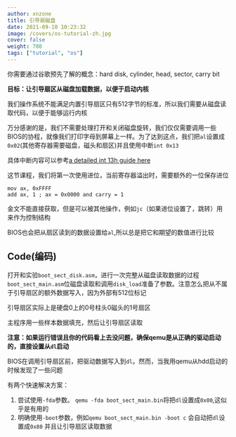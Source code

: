 ```yaml
---
author: xnzone 
title: 引导扇磁盘
date: 2021-09-10 10:23:32
image: /covers/os-tutorial-zh.jpg
cover: false
weight: 708
tags: ["tutorial", "os"]
---
```


你需要通过谷歌预先了解的概念：hard disk, cylinder, head, sector, carry bit

**目标：让引导扇区从磁盘加载数据，以便于启动内核**

我们操作系统不能满足内置引导扇区只有512字节的标准，所以我们需要从磁盘读取代码，以便于能够运行内核

万分感谢的是，我们不需要处理打开和关闭磁盘旋转，我们仅仅需要调用一些BIOS的协程，就像我们打印字母到屏幕上一样。为了达到这点，我们把`al`设置成`0x02`(其他寄存器需要磁盘，磁头和扇区)并且使用中断`int 0x13`

具体中断内容可以参考[a detailed int 13h guide here](http://stanislavs.org/helppc/int_13-2.html)

这节课程，我们将第一次使用进位，当前寄存器溢出时，需要额外的一位保存进位

```armasm
mov ax, 0xFFFF
add ax, 1 ; ax = 0x0000 and carry = 1
```

金文不能直接获取，但是可以被其他操作，例如`jc`（如果进位设置了，跳转）用来作为控制结构

BIOS也会把从扇区读到的数据设置给`al`,所以总是把它和期望的数值进行比较

## Code(编码)

打开和实验`boot_sect_disk.asm`，进行一次完整从磁盘读取数据的过程 `boot_sect_main.asm`位磁盘读取和调用`disk_load`准备了参数。注意怎么把从不属于引导扇区的额外数据写入，因为外部有512位标记

引导扇区实际上是硬盘0上的0号柱头0磁头的1号扇区

主程序用一些样本数据填充，然后让引导扇区读取

**注意：如果运行错误且你的代码看上去没问题，确保qemu是从正确的驱动启动的，直接设置从`dl`启动**

BIOS在调用引导扇区前，把驱动数据写入到`dl`。然而，当我用qemu从hdd启动的时候发现了一些问题

有两个快速解决方案：

1. 尝试使用`-fda`参数。 `qemu -fda boot_sect_main.bin`将把`dl`设置成`0x00`,这似乎是有用的
2. 明确使用`-boot`参数，例如`qemu boot_sect_main.bin -boot c` 会自动把`dl`设置成`0x80` 并且让引导扇区读取数据